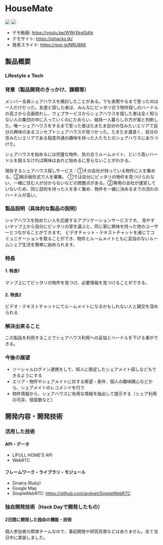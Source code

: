 # HouseMate
![](https://jphacks.tk/for_github/02.png?time=1)
![](https://jphacks.tk/for_github/03.png)

- デモ動画: https://youtu.be/WWrXkgGdlis
- デモサイト: https://jphacks.tk/
- 発表スライド: https://goo.gl/NRU866

## 製品概要
### Lifestyle x Tech
### 背景（製品開発のきっかけ、課題等）
メンバー全員シェアハウスを検討したことがある。でも実際やるまで至ったのは一人だけだった。友達と探した者は、みんなにピッタリ合う物件探しのハードルの高さから企画倒れし、ウェブサービスからシェアハウスを探した者は全く知らない人の集団の中に入っていくのにためらい、結局一人暮らしの方が楽と判断した。唯一シェアハウスをするまで至った者はたまたま自分の住みたいエリアで自分の興味のあるコンセプトシェアハウスが見つかった。たまたま運良く、自分の住みたいエリアである程度共通の趣味を持った人たちとのシェアハウスにありつけた。

シェアハウスを始めるには完璧な物件、気の合うルームメイト、という高いハードルを超えなければ興味はあれど始めるに至らないことがわかる。

現存するシェアハウス探しサービス：①その会社が持っている物件に人を集める。②掲示板形式で人を募集。
①では自分にピッタリの物件を見つけられない、一緒に住む人が分からないなどの問題点がある。②専用の会社が運営していないため、同じ目的を持った人を多く集め、物件を一緒に決めるまでの流れのハードルが高い。

### 製品説明（具体的な製品の説明）
シャアハウスを始めたい人を応援するアプリケーションサービスです。
見やすいマップ上から自分にピッタリの家を選ぶと、同じ家に興味を持った他のユーザーとつながることができます。
ビデオチャット・テキストチャットを通じてコミュニケーションを取ることができ、物件とルームメイトともに妥協のないルームシェア生活を簡単に始められます。

### 特長

#### 1. 特長1
マップ上にてピッタリの物件を見つけ、必要情報を見つけることができる。

#### 2. 特長2
ビデオ・テキストチャットにてルームメイトになるかもしれない人と親交を深められる

### 解決出来ること
この製品を利用することでシェアハウス利用への妥協とハードルを下げる事ができる。

### 今後の展望
- ソーシャルログイン連携をして、知人に限定したシェアメイト探しなどもできるようにする
- エリア・物件やシェアメイトに対する希望・条件、個人の趣味関心などから、シェアメイトのレコメンドを行う
- 物件情報から、シェアハウスに有用な情報を抽出して提示する（シェア利用の可非、個室数など）

## 開発内容・開発技術
### 活用した技術
#### API・データ
- LIFULL HOME'S API
- WebRTC

#### フレームワーク・ライブラリ・モジュール
- Sinatra (Ruby)
- Google Map
- SimpleWebRTC: https://github.com/andyet/SimpleWebRTC

### 独自開発技術（Hack Dayで開発したもの）
#### 2日間に開発した独自の機能・技術
個人参加者の即席チームなので、事前開発や研究背景などはありません。全て当日中に実装しました。
